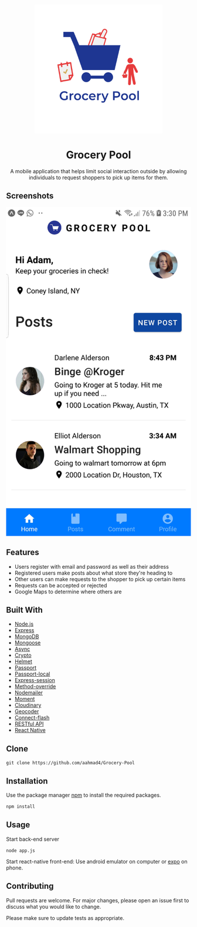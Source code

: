 <p align="center"> 
  <img src="logo.png" align="" alt="Logo" height="350px" width="350px">
</p>
 
<h1 align="center">Grocery Pool</h1> 

<p align="center">
A mobile application that helps limit social interaction outside by allowing individuals to request shoppers to pick up items for them.
</p>

## Screenshots

<p align="center">
  <img src="grocery_pool_feed.jpg">
</p>

## Features 

* Users register with email and password as well as their address
* Registered users make posts about what store they're heading to
* Other users can make requests to the shopper to pick up certain items
* Requests can be accepted or rejected
* Google Maps to determine where others are

## Built With

* [Node.js](https://nodejs.org/)
* [Express](https://expressjs.com/)
* [MongoDB](https://www.mongodb.com/)
* [Mongoose](http://mongoosejs.com/)
* [Async](http://caolan.github.io/async/)
* [Crypto](https://nodejs.org/api/crypto.html#crypto_crypto)
* [Helmet](https://helmetjs.github.io/)
* [Passport](http://www.passportjs.org/)
* [Passport-local](https://github.com/jaredhanson/passport-local#passport-local)
* [Express-session](https://github.com/expressjs/session#express-session)
* [Method-override](https://github.com/expressjs/method-override#method-override)
* [Nodemailer](https://nodemailer.com/about/)
* [Moment](https://momentjs.com/)
* [Cloudinary](https://cloudinary.com/)
* [Geocoder](https://github.com/wyattdanger/geocoder#geocoder)
* [Connect-flash](https://github.com/jaredhanson/connect-flash#connect-flash)
* [RESTful API](https://restfulapi.net/)
* [React Native](https://reactnative.dev/)

## Clone

```
git clone https://github.com/aahmad4/Grocery-Pool
```

## Installation

Use the package manager [npm](https://www.npmjs.com/) to install the required packages.

```bash
npm install 
```

## Usage

Start back-end server
```
node app.js
```
Start react-native front-end: Use android emulator on computer or [expo](https://expo.io/) on phone.


## Contributing

Pull requests are welcome. For major changes, please open an issue first to discuss what you would like to change.

Please make sure to update tests as appropriate.
